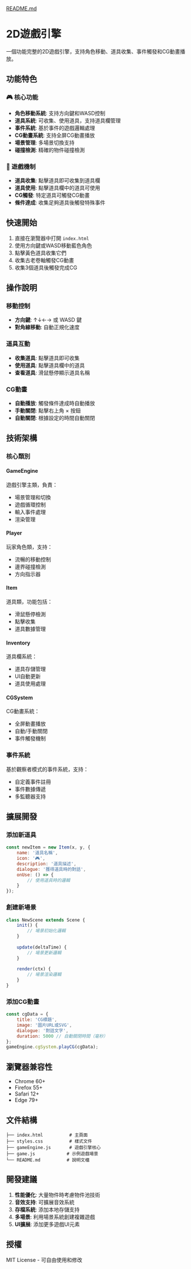 [README.md](https://github.com/user-attachments/files/22311447/README.md)
# 2D遊戲引擎

一個功能完整的2D遊戲引擎，支持角色移動、道具收集、事件觸發和CG動畫播放。

## 功能特色

### 🎮 核心功能
- **角色移動系統**: 支持方向鍵和WASD控制
- **道具系統**: 可收集、使用道具，支持道具欄管理
- **事件系統**: 基於事件的遊戲邏輯處理
- **CG動畫系統**: 支持全屏CG動畫播放
- **場景管理**: 多場景切換支持
- **碰撞檢測**: 精確的物件碰撞檢測

### 🎯 遊戲機制
- **道具收集**: 點擊道具即可收集到道具欄
- **道具使用**: 點擊道具欄中的道具可使用
- **CG觸發**: 特定道具可觸發CG動畫
- **條件達成**: 收集足夠道具後觸發特殊事件

## 快速開始

1. 直接在瀏覽器中打開 `index.html`
2. 使用方向鍵或WASD移動藍色角色
3. 點擊黃色道具收集它們
4. 收集古老卷軸觸發CG動畫
5. 收集3個道具後觸發完成CG

## 操作說明

### 移動控制
- **方向鍵**: ↑↓←→ 或 WASD 鍵
- **對角線移動**: 自動正規化速度

### 道具互動
- **收集道具**: 點擊道具即可收集
- **使用道具**: 點擊道具欄中的道具
- **查看道具**: 滑鼠懸停顯示道具名稱

### CG動畫
- **自動播放**: 觸發條件達成時自動播放
- **手動關閉**: 點擊右上角 × 按鈕
- **自動關閉**: 根據設定的時間自動關閉

## 技術架構

### 核心類別

#### GameEngine
遊戲引擎主類，負責：
- 場景管理和切換
- 遊戲循環控制
- 輸入事件處理
- 渲染管理

#### Player
玩家角色類，支持：
- 流暢的移動控制
- 邊界碰撞檢測
- 方向指示器

#### Item
道具類，功能包括：
- 滑鼠懸停檢測
- 點擊收集
- 道具數據管理

#### Inventory
道具欄系統：
- 道具存儲管理
- UI自動更新
- 道具使用處理

#### CGSystem
CG動畫系統：
- 全屏動畫播放
- 自動/手動關閉
- 事件觸發機制

### 事件系統
基於觀察者模式的事件系統，支持：
- 自定義事件註冊
- 事件數據傳遞
- 多監聽器支持

## 擴展開發

### 添加新道具
```javascript
const newItem = new Item(x, y, {
    name: '道具名稱',
    icon: '🎮',
    description: '道具描述',
    dialogue: '獲得道具時的對話',
    onUse: () => {
        // 使用道具時的邏輯
    }
});
```

### 創建新場景
```javascript
class NewScene extends Scene {
    init() {
        // 場景初始化邏輯
    }
    
    update(deltaTime) {
        // 場景更新邏輯
    }
    
    render(ctx) {
        // 場景渲染邏輯
    }
}
```

### 添加CG動畫
```javascript
const cgData = {
    title: 'CG標題',
    image: '圖片URL或SVG',
    dialogue: '對話文字',
    duration: 5000 // 自動關閉時間（毫秒）
};
gameEngine.cgSystem.playCG(cgData);
```

## 瀏覽器兼容性

- Chrome 60+
- Firefox 55+
- Safari 12+
- Edge 79+

## 文件結構

```
├── index.html          # 主頁面
├── styles.css          # 樣式文件
├── gameEngine.js       # 遊戲引擎核心
├── game.js            # 示例遊戲場景
└── README.md          # 說明文檔
```

## 開發建議

1. **性能優化**: 大量物件時考慮物件池技術
2. **音效支持**: 可擴展音效系統
3. **存檔系統**: 添加本地存儲支持
4. **多場景**: 利用場景系統創建複雜遊戲
5. **UI擴展**: 添加更多遊戲UI元素

## 授權

MIT License - 可自由使用和修改
